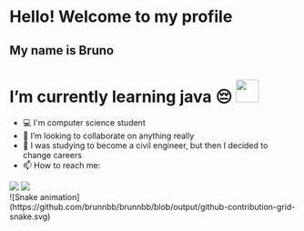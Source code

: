 # Hello! Welcome to my profile
## My name is Bruno

# I’m currently learning java 😔   <img src="https://cdn.jsdelivr.net/gh/devicons/devicon/icons/java/java-original.svg" width="40" height="40"/>

- 💻 I'm computer science student        
- 👯 I’m looking to collaborate on anything really
- 👷 I was studying to become a civil engineer, but then I decided to change careers
- 📫 How to reach me:
<div>
<a href = "mailto:brunobbianchini@gmail.com"><img src="https://img.shields.io/badge/Gmail-D14836?style=for-the-badge&logo=gmail&logoColor=white" target="_blank"></a>  
<a href = "https://discordapp.com/users/246803686355894273"><img src="https://img.shields.io/badge/Discord-%235865F2.svg?style=for-the-badge&logo=discord&logoColor=white" target="_blank"></a>  
</div>
![Snake animation](https://github.com/brunnbb/brunnbb/blob/output/github-contribution-grid-snake.svg)
